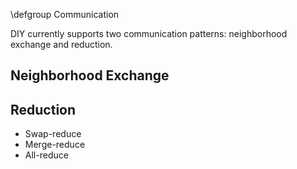 \defgroup Communication

DIY currently supports two communication patterns: neighborhood exchange and reduction.

Neighborhood Exchange
---------------------


Reduction
-----------

- Swap-reduce
- Merge-reduce
- All-reduce
